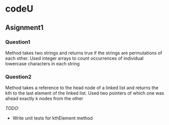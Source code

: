 # codeU

## Asignment1

### Question1
Method takes two strings and returns true if the strings are permutations of each other.
Used integer arrays to count occurrences of individual lowercase characters in each string

### Question2
Method takes a reference to the head node of a linked list and returns the kth to the last element of the linked list.
Used two pointers of which one was ahead exactly k nodes from the other

  
*TODO:*
- Write unit tests for kthElement method